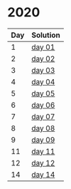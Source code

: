 # 2020

| Day | Solution |
| --- | --- |
| 1 | [day 01](/2020/day_01/src/main.rs) |
| 2 | [day 02](/2020/day_02/src/main.rs) |
| 3 | [day 03](/2020/day_03/src/main.rs) |
| 4 | [day 04](/2020/day_04/src/main.rs) |
| 5 | [day 05](/2020/day_05/src/main.rs) |
| 6 | [day 06](/2020/day_06/src/main.rs) |
| 7 | [day 07](/2020/day_07/src/main.rs) |
| 8 | [day 08](/2020/day_08/src/main.rs) |
| 9 | [day 09](/2020/day_09/src/main.rs) |
| 11 | [day 11](/2020/day_11/src/main.rs) |
| 12 | [day 12](/2020/day_12/src/main.rs) |
| 14 | [day 14](/2020/day_14/src/main.rs) |